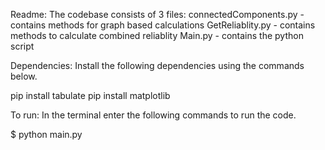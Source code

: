 Readme: 
The codebase consists of 3 files:
 connectedComponents.py - contains methods for graph based calculations
 GetReliablity.py - contains methods to calculate combined reliablity
 Main.py - contains the python script 

Dependencies: 
Install the following dependencies using the commands below. 

pip install tabulate
pip install matplotlib

To run: 
In the terminal enter the following commands to run the code. 

$ python main.py

